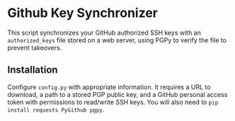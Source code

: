# Github Key Synchronizer

This script synchronizes your GitHub authorized SSH keys with an `authorized_keys` file stored on a web server, using PGPy to verify the file to prevent takeovers.

## Installation
Configure `config.py` with appropriate information. It requires a URL to download, a path to a stored PGP public key, and a GitHub personal access token with permissions to read/write SSH keys. You will also need to `pip install requests PyGithub pgpy`.